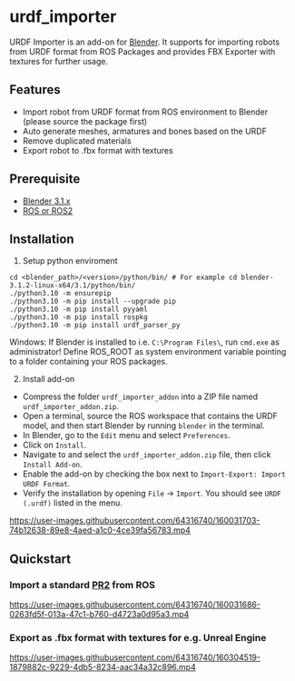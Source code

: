 # urdf_importer

URDF Importer is an add-on for [Blender](https://www.blender.org/). It supports for importing robots from URDF format from ROS Packages and provides FBX Exporter with textures for further usage.

## Features

- Import robot from URDF format from ROS environment to Blender (please source the package first)
- Auto generate meshes, armatures and bones based on the URDF
- Remove duplicated materials
- Export robot to .fbx format with textures

## Prerequisite

- [Blender 3.1.x](https://www.blender.org/download/releases/3-1/)
- [ROS or ROS2](https://www.ros.org/)

## Installation

1. Setup python enviroment

```console
cd <blender_path>/<version>/python/bin/ # For example cd blender-3.1.2-linux-x64/3.1/python/bin/
./python3.10 -m ensurepip
./python3.10 -m pip install --upgrade pip
./python3.10 -m pip install pyyaml
./python3.10 -m pip install rospkg
./python3.10 -m pip install urdf_parser_py
```

Windows: If Blender is installed to i.e. `C:\Program Files\`, run `cmd.exe` as administrator! Define ROS_ROOT as system environment variable pointing to a folder containing your ROS packages.

2. Install add-on

- Compress the folder `urdf_importer_addon` into a ZIP file named `urdf_importer_addon.zip`.
- Open a terminal, source the ROS workspace that contains the URDF model, and then start Blender by running `blender` in the terminal.
- In Blender, go to the `Edit` menu and select `Preferences`.
- Click on `Install`.
- Navigate to and select the `urdf_importer_addon.zip` file, then click `Install Add-on`.
- Enable the add-on by checking the box next to `Import-Export: Import URDF Format`.
- Verify the installation by opening `File` → `Import`. You should see `URDF (.urdf)` listed in the menu.

https://user-images.githubusercontent.com/64316740/160031703-74b12638-89e8-4aed-a1c0-4ce39fa56783.mp4


## Quickstart

### Import a standard [PR2](http://wiki.ros.org/Robots/PR2) from ROS

https://user-images.githubusercontent.com/64316740/160031686-0263fd5f-013a-47c1-b760-d4723a0d95a3.mp4

### Export as .fbx format with textures for e.g. Unreal Engine

https://user-images.githubusercontent.com/64316740/160304519-1879882c-9229-4db5-8234-aac34a32c896.mp4
